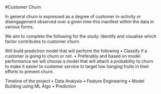 #Customer Churn

In general churn is expressed as a degree of customer in-activity or disengagement observed over a given time this manifest within the data in various forms.

We aim to complete the following for the study:
Identify and visualise which factor contributes to customer churn.

Will build prediction model that will perform the following 
•	Classify if a customer is going to churn or not.
•	Preferably and based on model performance we will choose a model that will attach a probability to churn to make it easier to customer service to target low hanging fruits in their efforts to prevent churn.

Timeline of the project 
•	Data Analysis 
•	Feature Engineering 
•	Model Building using ML Algo
•	Prediction
